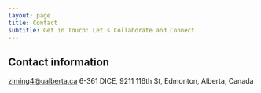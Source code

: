 ```yaml
---
layout: page
title: Contact
subtitle: Get in Touch: Let's Collaborate and Connect
---
```


## Contact information
ziming4@ualberta.ca
6-361 DICE, 9211 116th St, Edmonton, Alberta, Canada

